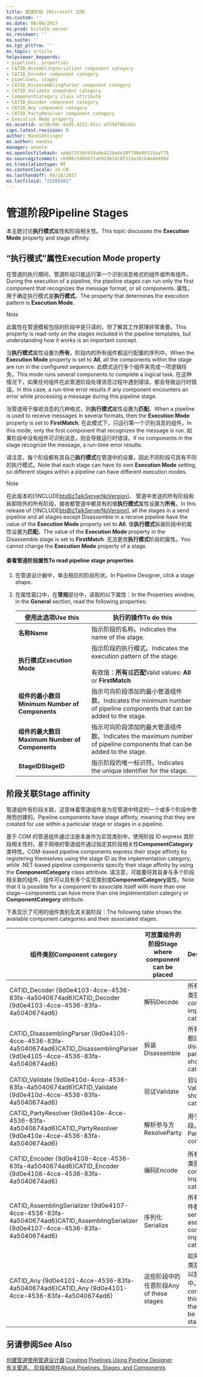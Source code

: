 ```yaml
---
title: 管道阶段 |Microsoft 文档
ms.custom: ''
ms.date: 06/08/2017
ms.prod: biztalk-server
ms.reviewer: ''
ms.suite: ''
ms.tgt_pltfrm: ''
ms.topic: article
helpviewer_keywords:
- pipelines, properties
- CATID_AssemblingSerializer component category
- CATID_Encoder component category
- pipelines, stages
- CATID_DisassemblingParser component category
- CATID_Validate component category
- ComponentCategory class attribute
- CATID_Decoder component category
- CATID_Any component category
- CATID_PartyResolver component category
- Execution Mode property
ms.assetid: ac50c48c-6ed5-4322-95cc-af55df6bcd1c
caps.latest.revision: 8
author: MandiOhlinger
ms.author: mandia
manager: anneta
ms.openlocfilehash: aeb675f39cb39ade4230e6e39f798e95115aaf78
ms.sourcegitcommit: cb908c540d8f1a692d01dc8f313e16cb4b4e696d
ms.translationtype: MT
ms.contentlocale: zh-CN
ms.lasthandoff: 09/20/2017
ms.locfileid: "22265501"
---
```

# <a name="pipeline-stages"></a><span data-ttu-id="36041-102">管道阶段</span><span class="sxs-lookup"><span data-stu-id="36041-102">Pipeline Stages</span></span>
<span data-ttu-id="36041-103">本主题讨论**执行模式**属性和阶段相关性。</span><span class="sxs-lookup"><span data-stu-id="36041-103">This topic discusses the **Execution Mode** property and stage affinity.</span></span>  
  
## <a name="execution-mode-property"></a><span data-ttu-id="36041-104">“执行模式”属性</span><span class="sxs-lookup"><span data-stu-id="36041-104">Execution Mode property</span></span>  
 <span data-ttu-id="36041-105">在管道的执行期间，管道阶段只能运行第一个识别消息格式的组件或所有组件。</span><span class="sxs-lookup"><span data-stu-id="36041-105">During the execution of a pipeline, the pipeline stages can run only the first component that recognizes the message format, or all components.</span></span> <span data-ttu-id="36041-106">属性，用于确定执行模式是**执行模式**。</span><span class="sxs-lookup"><span data-stu-id="36041-106">The property that determines the execution pattern is **Execution Mode**.</span></span>  
  
> [!NOTE]
>  <span data-ttu-id="36041-107">此属性在管道模板包括的阶段中是只读的，但了解其工作原理非常重要。</span><span class="sxs-lookup"><span data-stu-id="36041-107">This property is read-only on the stages included in the pipeline templates, but understanding how it works is an important concept.</span></span>  
  
 <span data-ttu-id="36041-108">当**执行模式**属性设置为**所有**，阶段内的所有组件都运行配置的序列中。</span><span class="sxs-lookup"><span data-stu-id="36041-108">When the **Execution Mode** property is set to **All**, all the components within the stage are run in the configured sequence.</span></span> <span data-ttu-id="36041-109">此模式运行多个组件来完成一项逻辑任务。</span><span class="sxs-lookup"><span data-stu-id="36041-109">This mode runs several components to complete a logical task.</span></span> <span data-ttu-id="36041-110">在这种情况下，如果任何组件在此管道阶段处理消息过程中遇到错误，都会导致运行时错误。</span><span class="sxs-lookup"><span data-stu-id="36041-110">In this case, a run-time error results if any component encounters an error while processing a message during this pipeline stage.</span></span>  
  
 <span data-ttu-id="36041-111">当管道用于接收消息的几种格式，则**执行模式**属性设置为**匹配**。</span><span class="sxs-lookup"><span data-stu-id="36041-111">When a pipeline is used to receive messages in several formats, then the **Execution Mode** property is set to **FirstMatch**.</span></span> <span data-ttu-id="36041-112">在此模式下，只运行第一个识别消息的组件。</span><span class="sxs-lookup"><span data-stu-id="36041-112">In this mode, only the first component that recognizes the message is run.</span></span> <span data-ttu-id="36041-113">如果阶段中没有组件可识别消息，则会导致运行时错误。</span><span class="sxs-lookup"><span data-stu-id="36041-113">If no components in the stage recognize the message, a run-time error results.</span></span>  
  
 <span data-ttu-id="36041-114">请注意，每个阶段都有其自己**执行模式**在管道中的设置，因此不同阶段可具有不同的执行模式。</span><span class="sxs-lookup"><span data-stu-id="36041-114">Note that each stage can have its own **Execution Mode** setting, so different stages within a pipeline can have different execution modes.</span></span>  
  
> [!NOTE]
>  <span data-ttu-id="36041-115">在此版本的[!INCLUDE[btsBizTalkServerNoVersion](../includes/btsbiztalkservernoversion-md.md)]、 管道中发送的所有阶段和拆卸除外的所有阶段，接收都管道中都具有的值**执行模式**属性设置为**所有**。</span><span class="sxs-lookup"><span data-stu-id="36041-115">In this release of [!INCLUDE[btsBizTalkServerNoVersion](../includes/btsbiztalkservernoversion-md.md)], all the stages in a send pipeline and all stages except Disassemble in a receive pipeline have the value of the **Execution Mode** property set to **All**.</span></span> <span data-ttu-id="36041-116">值**执行模式**拆装阶段中的属性设置为**匹配**。</span><span class="sxs-lookup"><span data-stu-id="36041-116">The value of the **Execution Mode** property in the Disassemble stage is set to **FirstMatch**.</span></span> <span data-ttu-id="36041-117">无法更改**执行模式**阶段的属性。</span><span class="sxs-lookup"><span data-stu-id="36041-117">You cannot change the **Execution Mode** property of a stage.</span></span>  
  
#### <a name="to-read-pipeline-stage-properties"></a><span data-ttu-id="36041-118">查看管道阶段属性</span><span class="sxs-lookup"><span data-stu-id="36041-118">To read pipeline stage properties</span></span>  
  
1.  <span data-ttu-id="36041-119">在管道设计器中，单击相应的阶段形状。</span><span class="sxs-lookup"><span data-stu-id="36041-119">In Pipeline Designer, click a stage shape.</span></span>  
  
2.  <span data-ttu-id="36041-120">在属性窗口中，在**常规**部分中，读取的以下属性：</span><span class="sxs-lookup"><span data-stu-id="36041-120">In the Properties window, in the **General** section, read the following properties:</span></span>  
  
    |<span data-ttu-id="36041-121">使用此选项</span><span class="sxs-lookup"><span data-stu-id="36041-121">Use this</span></span>|<span data-ttu-id="36041-122">执行的操作</span><span class="sxs-lookup"><span data-stu-id="36041-122">To do this</span></span>|  
    |--------------|----------------|  
    |<span data-ttu-id="36041-123">**名称**</span><span class="sxs-lookup"><span data-stu-id="36041-123">**Name**</span></span>|<span data-ttu-id="36041-124">指示阶段的名称。</span><span class="sxs-lookup"><span data-stu-id="36041-124">Indicates the name of the stage.</span></span>|  
    |<span data-ttu-id="36041-125">**执行模式**</span><span class="sxs-lookup"><span data-stu-id="36041-125">**Execution Mode**</span></span>|<span data-ttu-id="36041-126">指示阶段的执行模式。</span><span class="sxs-lookup"><span data-stu-id="36041-126">Indicates the execution pattern of the stage.</span></span><br /><br /> <span data-ttu-id="36041-127">有效值：**所有**或**匹配**</span><span class="sxs-lookup"><span data-stu-id="36041-127">Valid values: **All** or **FirstMatch**</span></span>|  
    |<span data-ttu-id="36041-128">**组件的最小数目**</span><span class="sxs-lookup"><span data-stu-id="36041-128">**Minimum Number of Components**</span></span>|<span data-ttu-id="36041-129">指示可向阶段添加的最小管道组件数。</span><span class="sxs-lookup"><span data-stu-id="36041-129">Indicates the minimum number of pipeline components that can be added to the stage.</span></span>|  
    |<span data-ttu-id="36041-130">**组件的最大数目**</span><span class="sxs-lookup"><span data-stu-id="36041-130">**Maximum Number of Components**</span></span>|<span data-ttu-id="36041-131">指示可向阶段添加的最大管道组件数。</span><span class="sxs-lookup"><span data-stu-id="36041-131">Indicates the maximum number of pipeline components that can be added to the stage.</span></span>|  
    |<span data-ttu-id="36041-132">**StageID**</span><span class="sxs-lookup"><span data-stu-id="36041-132">**StageID**</span></span>|<span data-ttu-id="36041-133">指示阶段的唯一标识符。</span><span class="sxs-lookup"><span data-stu-id="36041-133">Indicates the unique identifier for the stage.</span></span>|  
  
## <a name="stage-affinity"></a><span data-ttu-id="36041-134">阶段关联</span><span class="sxs-lookup"><span data-stu-id="36041-134">Stage affinity</span></span>  
 <span data-ttu-id="36041-135">管道组件有阶段关联，这意味着管道组件是为在管道中特定的一个或多个阶段中使用而创建的。</span><span class="sxs-lookup"><span data-stu-id="36041-135">Pipeline components have stage affinity, meaning that they are created for use within a particular stage or stages in a pipeline.</span></span>  
  
 <span data-ttu-id="36041-136">基于 COM 的管道组件通过注册本身作为实现类别中，使用阶段 ID express 其阶段相关性时。基于网络的管道组件通过指定其阶段相关性**ComponentCategory**类特性。</span><span class="sxs-lookup"><span data-stu-id="36041-136">COM-based pipeline components express their stage affinity by registering themselves using the stage ID as the implementation category, while .NET-based pipeline components specify their stage affinity by using the **ComponentCategory** class attribute.</span></span> <span data-ttu-id="36041-137">请注意，可能要将其自身与多个阶段相关联的组件，组件可以具有多个实现类别或**ComponentCategory**属性。</span><span class="sxs-lookup"><span data-stu-id="36041-137">Note that it is possible for a component to associate itself with more than one stage—components can have more than one implementation category or **ComponentCategory** attribute.</span></span>  
  
 <span data-ttu-id="36041-138">下表显示了可用的组件类别及其关联阶段：</span><span class="sxs-lookup"><span data-stu-id="36041-138">The following table shows the available component categories and their associated stages.</span></span>  
  
|<span data-ttu-id="36041-139">组件类别</span><span class="sxs-lookup"><span data-stu-id="36041-139">Component category</span></span>|<span data-ttu-id="36041-140">可放置组件的阶段</span><span class="sxs-lookup"><span data-stu-id="36041-140">Stage where component can be placed</span></span>|<span data-ttu-id="36041-141">Description</span><span class="sxs-lookup"><span data-stu-id="36041-141">Description</span></span>|  
|------------------------|-----------------------------------------|-----------------|  
|<span data-ttu-id="36041-142">CATID_Decoder {9d0e4103-4cce-4536-83fa-4a5040674ad6}</span><span class="sxs-lookup"><span data-stu-id="36041-142">CATID_Decoder {9d0e4103-4cce-4536-83fa-4a5040674ad6}</span></span>|<span data-ttu-id="36041-143">解码</span><span class="sxs-lookup"><span data-stu-id="36041-143">Decode</span></span>|<span data-ttu-id="36041-144">所有解码组件都应实现此类别。</span><span class="sxs-lookup"><span data-stu-id="36041-144">All decoding components should implement this category.</span></span>|  
|<span data-ttu-id="36041-145">CATID_DisassemblingParser {9d0e4105-4cce-4536-83fa-4a5040674ad6}</span><span class="sxs-lookup"><span data-stu-id="36041-145">CATID_DisassemblingParser {9d0e4105-4cce-4536-83fa-4a5040674ad6}</span></span>|<span data-ttu-id="36041-146">拆装</span><span class="sxs-lookup"><span data-stu-id="36041-146">Disassemble</span></span>|<span data-ttu-id="36041-147">所有拆装组件和解析组件都应实现此类别。</span><span class="sxs-lookup"><span data-stu-id="36041-147">All disassembling and parsing components should implement this category.</span></span>|  
|<span data-ttu-id="36041-148">CATID_Validate {9d0e410d-4cce-4536-83fa-4a5040674ad6}</span><span class="sxs-lookup"><span data-stu-id="36041-148">CATID_Validate {9d0e410d-4cce-4536-83fa-4a5040674ad6}</span></span>|<span data-ttu-id="36041-149">验证</span><span class="sxs-lookup"><span data-stu-id="36041-149">Validate</span></span>|<span data-ttu-id="36041-150">验证组件应实现此类别。</span><span class="sxs-lookup"><span data-stu-id="36041-150">Validation components should implement this category.</span></span>|  
|<span data-ttu-id="36041-151">CATID_PartyResolver {9d0e410e-4cce-4536-83fa-4a5040674ad6}</span><span class="sxs-lookup"><span data-stu-id="36041-151">CATID_PartyResolver {9d0e410e-4cce-4536-83fa-4a5040674ad6}</span></span>|<span data-ttu-id="36041-152">解析参与方</span><span class="sxs-lookup"><span data-stu-id="36041-152">ResolveParty</span></span>|<span data-ttu-id="36041-153">用于参与方解析组件的阶段。</span><span class="sxs-lookup"><span data-stu-id="36041-153">Stage used for Party Resolution component.</span></span>|  
|<span data-ttu-id="36041-154">CATID_Encoder {9d0e4108-4cce-4536-83fa-4a5040674ad6}</span><span class="sxs-lookup"><span data-stu-id="36041-154">CATID_Encoder {9d0e4108-4cce-4536-83fa-4a5040674ad6}</span></span>|<span data-ttu-id="36041-155">编码</span><span class="sxs-lookup"><span data-stu-id="36041-155">Encode</span></span>|<span data-ttu-id="36041-156">所有编码组件都应实现此类别。</span><span class="sxs-lookup"><span data-stu-id="36041-156">All encoding components should implement this category.</span></span>|  
|<span data-ttu-id="36041-157">CATID_AssemblingSerializer {9d0e4107-4cce-4536-83fa-4a5040674ad6}</span><span class="sxs-lookup"><span data-stu-id="36041-157">CATID_AssemblingSerializer {9d0e4107-4cce-4536-83fa-4a5040674ad6}</span></span>|<span data-ttu-id="36041-158">序列化</span><span class="sxs-lookup"><span data-stu-id="36041-158">Serialize</span></span>|<span data-ttu-id="36041-159">所有序列化组件和组装组件都应实现此类别。</span><span class="sxs-lookup"><span data-stu-id="36041-159">All serializing and assembling components should implement this category.</span></span>|  
|<span data-ttu-id="36041-160">CATID_Any {9d0e4101-4cce-4536-83fa-4a5040674ad6}</span><span class="sxs-lookup"><span data-stu-id="36041-160">CATID_Any {9d0e4101-4cce-4536-83fa-4a5040674ad6}</span></span>|<span data-ttu-id="36041-161">这些阶段中的任意阶段</span><span class="sxs-lookup"><span data-stu-id="36041-161">Any of these stages</span></span>|<span data-ttu-id="36041-162">如果某管道组件实现了此类别，则意味着该组件可以放置在管道的任意阶段中。</span><span class="sxs-lookup"><span data-stu-id="36041-162">If a pipeline component implements this category, it means that the component can be placed into any stage of a pipeline.</span></span>|  
  
## <a name="see-also"></a><span data-ttu-id="36041-163">另请参阅</span><span class="sxs-lookup"><span data-stu-id="36041-163">See Also</span></span>  
 <span data-ttu-id="36041-164">[创建管道使用管道设计器](../core/creating-pipelines-using-pipeline-designer.md) </span><span class="sxs-lookup"><span data-stu-id="36041-164">[Creating Pipelines Using Pipeline Designer](../core/creating-pipelines-using-pipeline-designer.md) </span></span>  
 [<span data-ttu-id="36041-165">有关管道、 阶段和组件</span><span class="sxs-lookup"><span data-stu-id="36041-165">About Pipelines, Stages, and Components</span></span>](../core/about-pipelines-stages-and-components.md)